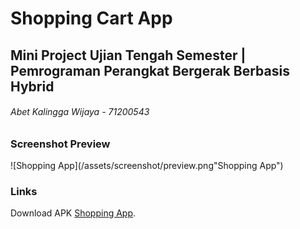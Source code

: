 # Shopping Cart App

## Mini Project Ujian Tengah Semester | Pemrograman Perangkat Bergerak Berbasis Hybrid

###### Abet Kalingga Wijaya - 71200543

### Screenshot Preview

![Shopping App](/assets/screenshot/preview.png"Shopping App")

### Links

Download APK [Shopping App](https://drive.google.com/file/d/14eLqIR-sKm5muzmYr-QNdnel6uCVUvnW/view?usp=sharing).
